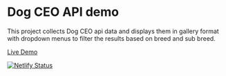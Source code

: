 # Dog CEO API demo

This project collects Dog CEO api data and displays them in gallery format with dropdown menus to filter the results based on breed and sub breed.

[Live Demo](https://snoopdog.netlify.app/)

[![Netlify Status](https://api.netlify.com/api/v1/badges/d16ac694-257c-4d42-8b9d-34b43d5ae516/deploy-status)](https://app.netlify.com/sites/snoopdog/deploys)
